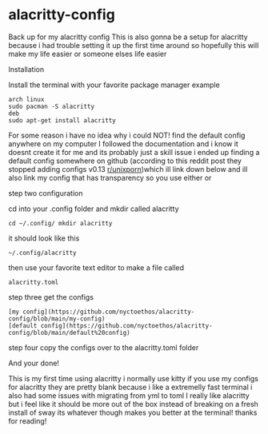 # alacritty-config
Back up for my alacritty config
This is also gonna be a setup for alacritty because i had trouble setting it up the first time around so hopefully this will make my life easier or someone elses life easier

Installation

Install the terminal with your favorite package manager 
example 
```
arch linux
sudo pacman -S alacritty
deb
sudo apt-get install alacritty

```

For some reason i have no idea why i could NOT! find the default config anywhere on my computer
I followed the documentation and i know it doesnt create it for me and its probably just a skill issue i ended up finding a default config somewhere on github (according to this reddit post they stopped adding configs v0.13 [r/unixporn](https://www.reddit.com/r/unixporn/comments/nyjhzq/alacritty_customization/))which ill link down below and ill also link my config that has transparency so you use either or 


step two configuration

cd into your .config folder and mkdir called alacritty 
```
cd ~/.config/ mkdir alacritty

```
it should look like this

```
~/.config/alacritty
```

then use your favorite text editor to make a file called 
``` 
alacritty.toml
```
step three get the configs
```
[my config](https://github.com/nyctoethos/alacritty-config/blob/main/my-config)
[default config](https://github.com/nyctoethos/alacritty-config/blob/main/default%20config)
```

step four 
copy the configs over to the alacritty.toml folder

And your done!

This is my first time using alacritty i normally use kitty if you use my configs for alacritty they are pretty blank because i like a extremelly fast terminal i also had some issues with migrating from yml to toml I really like alacritty but i feel like it should be more out of the box instead of breaking on a fresh install of sway its whatever though makes you better at the terminal! 
thanks for reading!
